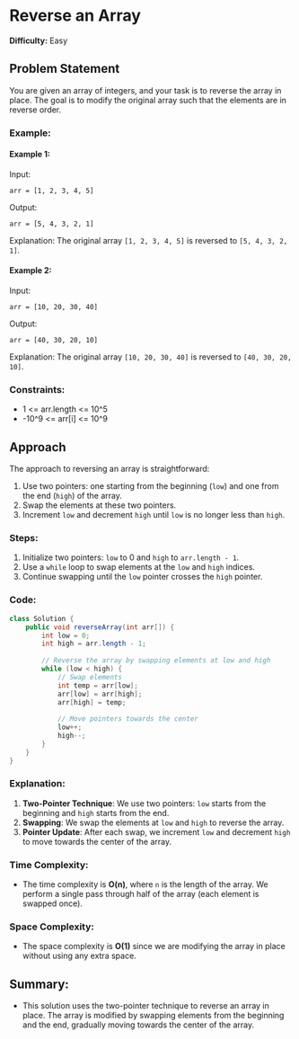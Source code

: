 
# Reverse an Array

**Difficulty:** Easy

## Problem Statement

You are given an array of integers, and your task is to reverse the array in place. The goal is to modify the original array such that the elements are in reverse order.

### Example:

#### Example 1:
Input:
```
arr = [1, 2, 3, 4, 5]
```

Output:
```
arr = [5, 4, 3, 2, 1]
```

Explanation:
The original array `[1, 2, 3, 4, 5]` is reversed to `[5, 4, 3, 2, 1]`.

#### Example 2:
Input:
```
arr = [10, 20, 30, 40]
```

Output:
```
arr = [40, 30, 20, 10]
```

Explanation:
The original array `[10, 20, 30, 40]` is reversed to `[40, 30, 20, 10]`.

### Constraints:
- 1 <= arr.length <= 10^5
- -10^9 <= arr[i] <= 10^9

## Approach

The approach to reversing an array is straightforward:
1. Use two pointers: one starting from the beginning (`low`) and one from the end (`high`) of the array.
2. Swap the elements at these two pointers.
3. Increment `low` and decrement `high` until `low` is no longer less than `high`.

### Steps:
1. Initialize two pointers: `low` to 0 and `high` to `arr.length - 1`.
2. Use a `while` loop to swap elements at the `low` and `high` indices.
3. Continue swapping until the `low` pointer crosses the `high` pointer.

### Code:

```java
class Solution {
    public void reverseArray(int arr[]) {
        int low = 0;
        int high = arr.length - 1;
        
        // Reverse the array by swapping elements at low and high
        while (low < high) {
            // Swap elements
            int temp = arr[low];
            arr[low] = arr[high];
            arr[high] = temp;
            
            // Move pointers towards the center
            low++;
            high--;
        }
    }
}
```

### Explanation:

1. **Two-Pointer Technique**: We use two pointers: `low` starts from the beginning and `high` starts from the end.
2. **Swapping**: We swap the elements at `low` and `high` to reverse the array.
3. **Pointer Update**: After each swap, we increment `low` and decrement `high` to move towards the center of the array.

### Time Complexity:
- The time complexity is **O(n)**, where `n` is the length of the array. We perform a single pass through half of the array (each element is swapped once).

### Space Complexity:
- The space complexity is **O(1)** since we are modifying the array in place without using any extra space.

## Summary:
- This solution uses the two-pointer technique to reverse an array in place. The array is modified by swapping elements from the beginning and the end, gradually moving towards the center of the array.
